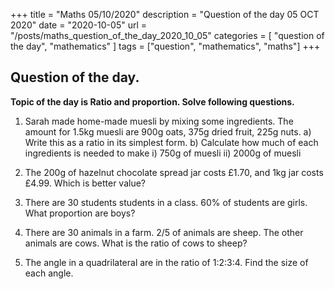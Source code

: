 +++
title = "Maths 05/10/2020"
description = "Question of the day 05 OCT 2020"
date = "2020-10-05"
url = "/posts/maths_question_of_the_day_2020_10_05"
categories = [ "question of the day", "mathematics" ]
tags = ["question", "mathematics", "maths"]
+++

## Question of the day.
 
 
**Topic of the day is Ratio and proportion. Solve following questions.**

1. Sarah made home-made muesli by mixing some ingredients. The amount for 1.5kg muesli are 900g oats, 375g dried fruit, 225g nuts. 
 a) Write this as a ratio in its simplest form.
 b) Calculate how much of each ingredients is needed to make
 i) 750g of muesli 
 ii) 2000g of muesli

2. The 200g of hazelnut chocolate spread jar costs £1.70, and 1kg jar costs £4.99. Which is better value?

3.  There are 30 students students in a class. 60% of students are girls. What proportion are boys? 

4. There are 30 animals in a farm. 2/5 of animals are sheep. The other animals are cows. What is the ratio of cows to sheep?

5. The angle in a quadrilateral are in the ratio of 1:2:3:4. Find the size of each angle. 




